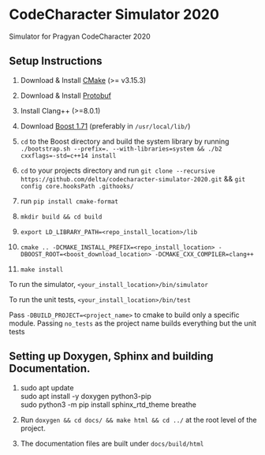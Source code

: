 # CodeCharacter Simulator 2020

Simulator for Pragyan CodeCharacter 2020

## Setup Instructions

1. Download & Install [CMake](https://cmake.org/install/) (>= v3.15.3)

2. Download & Install [Protobuf](https://github.com/protocolbuffers/protobuf/blob/master/src/README.md)

3. Install Clang++ (>=8.0.1)

4. Download [Boost 1.71](https://www.boost.org/users/history/version_1_71_0.html) (preferably in `/usr/local/lib/`)

5. `cd` to the Boost directory and build the system library by running `./bootstrap.sh --prefix=. --with-libraries=system && ./b2 cxxflags=-std=c++14 install`

6. `cd` to your projects directory and run `git clone --recursive https://github.com/delta/codecharacter-simulator-2020.git` && `git config core.hooksPath .githooks/`

7. run `pip install cmake-format`

8. `mkdir build && cd build`

9. `export LD_LIBRARY_PATH=<repo_install_location>/lib`

10. `cmake .. -DCMAKE_INSTALL_PREFIX=<repo_install_location> -DBOOST_ROOT=<boost_download_location> -DCMAKE_CXX_COMPILER=clang++`

11. `make install`

To run the simulator, `<your_install_location>/bin/simulator`

To run the unit tests, `<your_install_location>/bin/test`

Pass `-DBUILD_PROJECT=<project_name>` to cmake to build only a specific module. Passing `no_tests` as the project name builds everything but the unit tests

## Setting up Doxygen, Sphinx and building Documentation.

1. sudo apt update  
   sudo apt install -y doxygen python3-pip  
   sudo python3 -m pip install sphinx_rtd_theme breathe

2. Run `doxygen && cd docs/ && make html && cd ../` at the root level of the project.
3. The documentation files are built under `docs/build/html`

